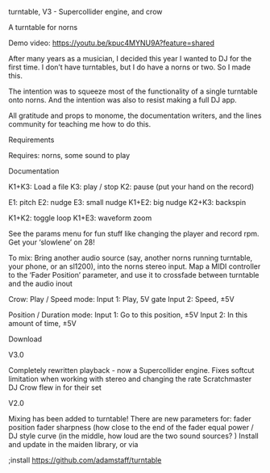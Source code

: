 turntable, V3 - Supercollider engine, and crow

A turntable for norns

Demo video:
https://youtu.be/kpuc4MYNU9A?feature=shared

After many years as a musician, I decided this year I wanted to DJ for the first time. I don’t have turntables, but I do have a norns or two. So I made this.

The intention was to squeeze most of the functionality of a single turntable onto norns. And the intention was also to resist making a full DJ app.

All gratitude and props to monome, the documentation writers, and the lines community for teaching me how to do this.

Requirements

Requires: norns, some sound to play

Documentation

K1+K3: Load a file
K3: play / stop
K2: pause (put your hand on the record)

E1: pitch
E2: nudge
E3: small nudge
K1+E2: big nudge
K2+K3: backspin

K1+K2: toggle loop
K1+E3: waveform zoom

See the params menu for fun stuff like changing the player and record rpm. Get your ‘slowlene’ on 28!

To mix:
Bring another audio source (say, another norns running turntable, your phone, or an sl1200), into the norns stereo input.
Map a MIDI controller to the ‘Fader Position’ parameter, and use it to crossfade between turntable and the audio inout

Crow:
Play / Speed mode:
Input 1: Play, 5V gate
Input 2: Speed, ±5V

Position / Duration mode:
Input 1: Go to this position, ±5V
Input 2: In this amount of time, ±5V

Download

V3.0

Completely rewritten playback - now a Supercollider engine. Fixes softcut limitation when working with stereo and changing the rate
Scratchmaster DJ Crow flew in for their set

V2.0

Mixing has been added to turntable! There are new parameters for:
fader position
fader sharpness (how close to the end of the fader
equal power / DJ style curve (in the middle, how loud are the two sound sources? )
Install and update in the maiden library, or via

;install https://github.com/adamstaff/turntable
